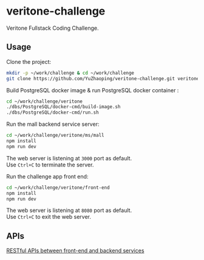 # veritone-challenge
Veritone Fullstack Coding Challenge.

## Usage

Clone the project:

```sh
mkdir -p ~/work/challenge & cd ~/work/challenge
git clone https://github.com/YuZhaoping/veritone-challenge.git veritone

```

Build PostgreSQL docker image & run PostgreSQL docker container :

```sh
cd ~/work/challenge/veritone
./dbs/PostgreSQL/docker-cmd/build-image.sh
./dbs/PostgreSQL/docker-cmd/run.sh
```

Run the mall backend service server:

```sh
cd ~/work/challenge/veritone/ms/mall
npm install
npm run dev
```
The web server is listening at `3000` port as default.
<br/>Use `Ctrl+C` to terminate the server.

Run the challenge app front end:

```sh
cd ~/work/challenge/veritone/front-end
npm install
npm run dev
```
The web server is listening at `8080` port as default.
<br/>Use `Ctrl+C` to exit the web server.

## APIs

[RESTful APIs between front-end and backend services](0-REST-APIs.md)

